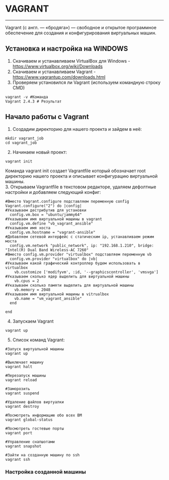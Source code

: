 # VAGRANT
_ _ _
Vagrant (с англ. — «бродяга») — свободное и открытое программное обеспечение для создания и конфигурирования виртуальных машин.
## Установка и настройка на WINDOWS
1. Скачиваем и устанавливаем VirtualBox для Windows - https://www.virtualbox.org/wiki/Downloads
2. Скачиваем и устанавливаем Vagrant - https://www.vagrantup.com/downloads.html
3. Проверяем установился ли Vagrant (используем командную строку CMD)
```
vagrant -v #Команда
Vagrant 2.4.3 # Результат
```

## Начало работы с Vagrant
1. Создадим директорию для нашего  проекта и зайдем в неё:
```
mkdir vagrant_job
cd vagrant_job
```
2. Начинаем новый проект:
```
vagrant init
```
Команда vagrant init создает Vagrantfile который обозначает root директорию нашего проекта и описывает конфигурацию виртуальной машины.    
3. Открываем Vagrantfile в текстовом редакторе, удаляем дефолтные настройки и добавляем следующий конфиг:
```
#Вместо Vagrant.configure подставляем переменную config
Vagrant.configure("2") do |config|
#Указываем дестрибутив для установки
  config.vm.box = "ubuntu/jammy64"
#Указываем имя виртуальной машины в vagrant
  config.vm.define "vb_vagrant_ansible"
#Указываем имя хоста
  config.vm.hostname = "vagrant-ansible"
#Добавляем сетевой интерфейс с статическим ip, устанавливаем режим моста
  config.vm.network "public_network", ip: "192.168.1.210", bridge: "Intel(R) Dual Band Wireless-AC 7260"
#Вместо config.vm.provider "virtualbox" подставляем переменную vb
  config.vm.provider "virtualbox" do |vb|
#Указываем какой графический контроллер будем использовать в virtualbox
    vb.customize ['modifyvm', :id, '--graphicscontroller', 'vmsvga']
#Указываем сколько ядер выделить для виртуальной машины
    vb.cpus = 2
#Указываем сколько памяти выделить для виртуальной машины	
    vb.memory = 2048
#Указываем имя виртуальной машины в vitrualbox
	vb.name = "vm_vagrant_ansible"
  end
  
end
```
4. Запускаем Vagrant
```
vagrant up
```
5. Список команд Vagrant:
```
#Запуск виртуальной машины
vagrant up

#Выключает машину
vagrant halt

#Перезапуск машины
vagrant reload

#Заморозить
vagrant suspend

#Удаление файлов виртуалки
vagrant destroy

#Посмотреть информацию обо всех ВМ
vagrant global-status

#Посмотреть гостевые порты
vagrant port

#Управление снапшотами
vagrant snapshot

#Зайти на созданную машину по ssh
vagrant ssh
```
### Настройка созданной машины

